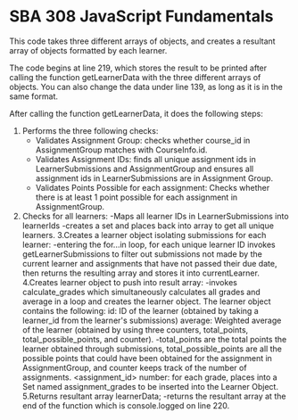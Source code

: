 # SBA 308 JavaScript Fundamentals
This code takes three different arrays of objects, and creates a resultant array of objects formatted by each learner.

The code begins at line 219, which stores the result to be printed after calling the function getLearnerData with the three different arrays of objects.
You can also change the data under line 139, as long as it is in the same format.

After calling the function getLearnerData, it does the following steps:
1. Performs the three following checks:
   - Validates Assignment Group: checks whether course_id in AssignmentGroup matches with CourseInfo.id.
   - Validates Assignment IDs: finds all unique assignment ids in LearnerSubmissions and AssignmentGroup and ensures all assignment 
     ids in LearnerSubmissions are in Assignment Group.
   - Validates Points Possible for each assignment: Checks whether there is at least 1 point possible for each assignment in   
     AssignmentGroup.
2. Checks for all learners:
   -Maps all learner IDs in LearnerSubmissions into learnerIds
   -creates a set and places back into array to get all unique learners.
3.Creates a learner object isolating submissions for each learner:
  -entering the for...in loop, for each unique learner ID invokes getLearnerSubmissions to filter out submissions not made by the   
   current learner and assignments that have not passed their due date, then returns the resulting array and stores it into 
   currentLearner.
4.Creates learner object to push into result array:
   -invokes calculate_grades which simultaneously calculates all grades and average in a loop and creates the learner object.
   The learner object contains the following:
   id: ID of the learner (obtained by taking a learner_id from the learner's submissions)
   average: Weighted average of the learner (obtained by using three counters, total_points, total_possible_points, and counter).
    -total_points are the total points the learner obtained through submissions, total_possible_points are all the possible points
     that could have been obtained for the assignment in AssignmentGroup, and counter keeps track of the number of assignments.
   <assignment_id> number: for each grade, places into a Set named assignment_grades to be inserted into the Learner Object.
5.Returns resultant array learnerData;
-returns the resultant array at the end of the function which is console.logged on line 220.
   
